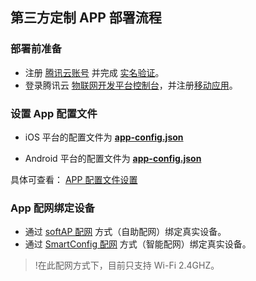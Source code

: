 ## 第三方定制 APP 部署流程   

###  部署前准备   
- 注册 [腾讯云账号](https://cloud.tencent.com/register?s_url=https%3A%2F%2Fcloud.tencent.com%2F) 并完成 [实名验证](https://console.cloud.tencent.com/developer)。   
- 登录腾讯云 [物联网开发平台控制台](https://cloud.tencent.com/document/product/1081/45901#.E8.8E.B7.E5.8F.96-app-key-.E5.92.8C-app-secret)，并注册[移动应用](https://console.cloud.tencent.com/tpns)。     

### 设置 App 配置文件     

- iOS 平台的配置文件为 **[app-config.json](https://github.com/tencentyun/iot-link-ios/blob/master/Source/LinkApp/Supporting%20Files/app-config.json)** 

- Android  平台的配置文件为 **[app-config.json](https://github.com/tencentyun/iot-link-android/blob/master/app-config.json)**    

具体可查看： [APP 配置文件设置](https://github.com/tencentyun/iot-link-ios/blob/master/doc/%E5%B9%B3%E5%8F%B0%E6%8A%80%E6%9C%AF%E6%96%87%E6%A1%A3/%E9%83%A8%E7%BD%B2%E8%AE%BE%E7%BD%AE.md)   

### App 配网绑定设备
- 通过 [softAP 配网](https://cloud.tencent.com/document/product/1081/43695) 方式（自助配网）绑定真实设备。   
- 通过 [SmartConfig 配网](https://cloud.tencent.com/document/product/1081/43696) 方式（智能配网）绑定真实设备。   
   
>!在此配网方式下，目前只支持 Wi-Fi 2.4GHZ。


​	




